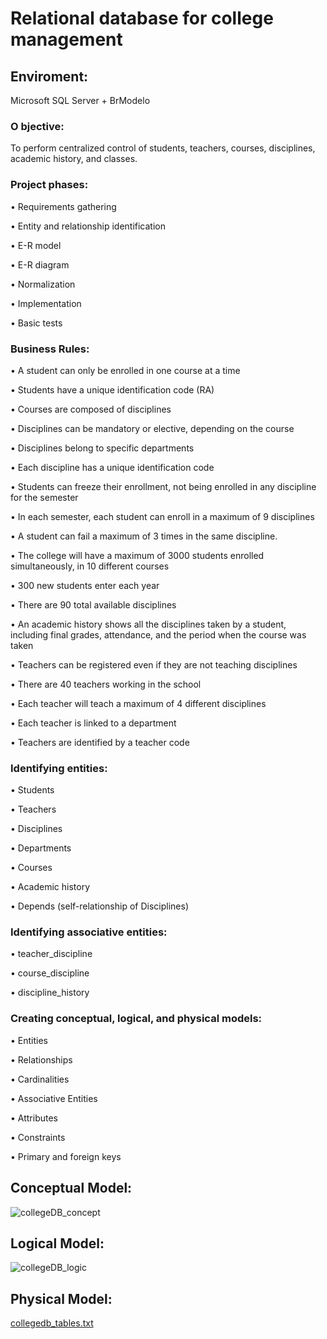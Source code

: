 # Relational database for college management

## Enviroment:
Microsoft SQL Server + BrModelo

### O bjective:
To perform centralized control of students, teachers, courses, disciplines, academic history, and classes.

### Project phases:

•	Requirements gathering

•	Entity and relationship identification

•	E-R model

•	E-R diagram

•	Normalization

•	Implementation

•	Basic tests

### Business Rules:

•	A student can only be enrolled in one course at a time

•	Students have a unique identification code (RA)

•	Courses are composed of disciplines

•	Disciplines can be mandatory or elective, depending on the course

•	Disciplines belong to specific departments

•	Each discipline has a unique identification code

•	Students can freeze their enrollment, not being enrolled in any discipline for the semester

•	In each semester, each student can enroll in a maximum of 9 disciplines

•	A student can fail a maximum of 3 times in the same discipline.

•	The college will have a maximum of 3000 students enrolled simultaneously, in 10 different courses

•	300 new students enter each year

•	There are 90 total available disciplines

•	An academic history shows all the disciplines taken by a student, including final grades, attendance, and the period when the course was taken

•	Teachers can be registered even if they are not teaching disciplines

•	There are 40 teachers working in the school

•	Each teacher will teach a maximum of 4 different disciplines

•	Each teacher is linked to a department

•	Teachers are identified by a teacher code

### Identifying entities:

•	Students

•	Teachers

•	Disciplines

•	Departments

•	Courses

•	Academic history

•	Depends (self-relationship of Disciplines)

### Identifying associative entities:

•	teacher_discipline

•	course_discipline

•	discipline_history

### Creating conceptual, logical, and physical models:

•	Entities

•	Relationships

•	Cardinalities

•	Associative Entities

•	Attributes

•	Constraints

•	Primary and foreign keys

## Conceptual Model:

![collegeDB_concept](https://user-images.githubusercontent.com/124625776/230535395-e6ceea16-95e9-4de6-af6c-a991ebf535ed.png)

## Logical Model:

![collegeDB_logic](https://user-images.githubusercontent.com/124625776/230535193-4aff41d2-6b3f-4d9a-9c3c-754fee8c0904.png)

## Physical Model:

[collegedb_tables.txt](https://github.com/edrrezend/collegedb_modeling/files/11175909/collegedb_tables.txt)

